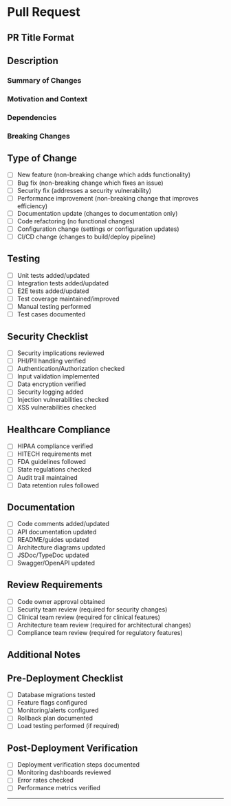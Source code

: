 # Pull Request

## PR Title Format
<!-- Please follow the format: [type] description -->
<!-- Types: feat, fix, docs, style, refactor, perf, test, chore, security -->
<!-- Example: [feat] Add automated clinical criteria matching -->

## Description

### Summary of Changes
<!-- Provide a clear and concise description of the changes -->

### Motivation and Context
<!-- Why is this change required? What problem does it solve? -->

### Dependencies
<!-- List any dependencies that are required for this change -->

### Breaking Changes
<!-- List any breaking changes and migration steps required -->

## Type of Change
<!-- Please check the one that applies -->
- [ ] New feature (non-breaking change which adds functionality)
- [ ] Bug fix (non-breaking change which fixes an issue)
- [ ] Security fix (addresses a security vulnerability)
- [ ] Performance improvement (non-breaking change that improves efficiency)
- [ ] Documentation update (changes to documentation only)
- [ ] Code refactoring (no functional changes)
- [ ] Configuration change (settings or configuration updates)
- [ ] CI/CD change (changes to build/deploy pipeline)

## Testing
<!-- Please check all that apply -->
- [ ] Unit tests added/updated
- [ ] Integration tests added/updated
- [ ] E2E tests added/updated
- [ ] Test coverage maintained/improved
- [ ] Manual testing performed
- [ ] Test cases documented

## Security Checklist
<!-- Must be completed for all changes -->
- [ ] Security implications reviewed
- [ ] PHI/PII handling verified
- [ ] Authentication/Authorization checked
- [ ] Input validation implemented
- [ ] Data encryption verified
- [ ] Security logging added
- [ ] Injection vulnerabilities checked
- [ ] XSS vulnerabilities checked

## Healthcare Compliance
<!-- Must be completed for all changes -->
- [ ] HIPAA compliance verified
- [ ] HITECH requirements met
- [ ] FDA guidelines followed
- [ ] State regulations checked
- [ ] Audit trail maintained
- [ ] Data retention rules followed

## Documentation
<!-- Please check all that apply -->
- [ ] Code comments added/updated
- [ ] API documentation updated
- [ ] README/guides updated
- [ ] Architecture diagrams updated
- [ ] JSDoc/TypeDoc updated
- [ ] Swagger/OpenAPI updated

## Review Requirements
<!-- Required reviewers based on change type -->
- [ ] Code owner approval obtained
- [ ] Security team review (required for security changes)
- [ ] Clinical team review (required for clinical features)
- [ ] Architecture team review (required for architectural changes)
- [ ] Compliance team review (required for regulatory features)

## Additional Notes
<!-- Any additional information that reviewers should know -->

## Pre-Deployment Checklist
- [ ] Database migrations tested
- [ ] Feature flags configured
- [ ] Monitoring/alerts configured
- [ ] Rollback plan documented
- [ ] Load testing performed (if required)

## Post-Deployment Verification
- [ ] Deployment verification steps documented
- [ ] Monitoring dashboards reviewed
- [ ] Error rates checked
- [ ] Performance metrics verified

---
<!-- 
Reminders:
1. Ensure all required sections are completed
2. Link related issues/tickets
3. Assign appropriate reviewers
4. Add relevant labels
5. Update project boards
-->